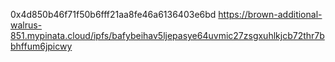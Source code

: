 0x4d850b46f71f50b6fff21aa8fe46a6136403e6bd
https://brown-additional-walrus-851.mypinata.cloud/ipfs/bafybeihav5ljepasye64uvmic27zsgxuhlkjcb72thr7bbhffum6jpicwy
